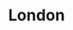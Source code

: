 # London

<script>
map.getView().animate({
  center: ol.proj.fromLonLat([-0.2416802, 51.5287718]),
  zoom: 10,
  duration: 1000
});
</script>
